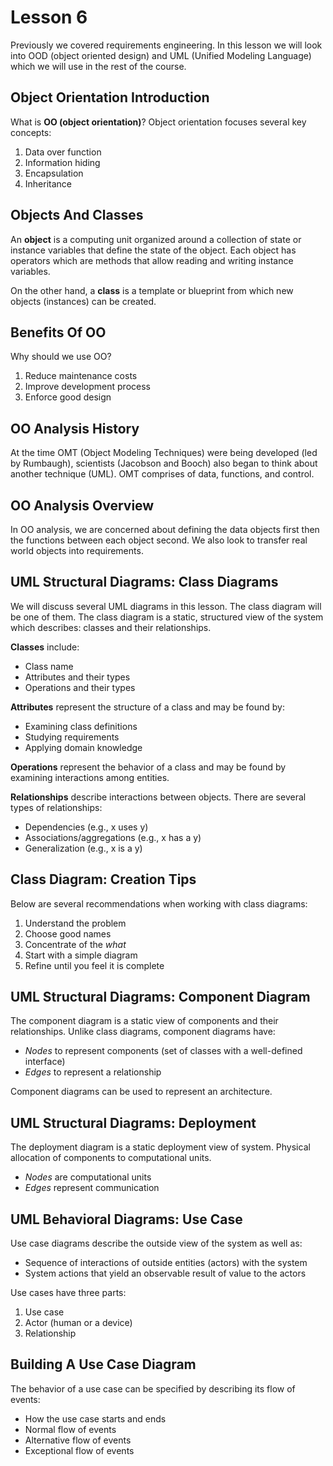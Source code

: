 # Lesson 6

Previously we covered requirements engineering. In this lesson we will look into OOD (object oriented design) and UML (Unified Modeling Language) which we will use in the rest of the course.

## Object Orientation Introduction

What is **OO (object orientation)**? Object orientation focuses several key concepts:

1. Data over function
2. Information hiding
3. Encapsulation
4. Inheritance

## Objects And Classes

An **object** is a computing unit organized around a collection of state or instance variables that define the state of the object. Each object has operators which are methods that allow reading and writing instance variables.

On the other hand, a **class** is a template or blueprint from which new objects (instances) can be created.

## Benefits Of OO

Why should we use OO?

1. Reduce maintenance costs
2. Improve development process
3. Enforce good design

## OO Analysis History

At the time OMT (Object Modeling Techniques) were being developed (led by Rumbaugh), scientists (Jacobson and Booch) also began to think about another technique (UML). OMT comprises of data, functions, and control.

## OO Analysis Overview

In OO analysis, we are concerned about defining the data objects first then the functions between each object second. We also look to transfer real world objects into requirements.

## UML Structural Diagrams: Class Diagrams

We will discuss several UML diagrams in this lesson. The class diagram will be one of them. The class diagram is a static, structured view of the system which describes: classes and their relationships.

**Classes** include:

- Class name
- Attributes and their types
- Operations and their types

**Attributes** represent the structure of a class and may be found by:

- Examining class definitions
- Studying requirements
- Applying domain knowledge

**Operations** represent the behavior of a class and may be found by examining interactions among entities.

**Relationships** describe interactions between objects. There are several types of relationships:

- Dependencies (e.g., x uses y)
- Associations/aggregations (e.g., x has a y)
- Generalization (e.g., x is a y)

## Class Diagram: Creation Tips

Below are several recommendations when working with class diagrams:

1. Understand the problem
2. Choose good names
3. Concentrate of the _what_
4. Start with a simple diagram
5. Refine until you feel it is complete

## UML Structural Diagrams: Component Diagram

The component diagram is a static view of components and their relationships. Unlike class diagrams, component diagrams have:

- _Nodes_ to represent components (set of classes with a well-defined interface)
- _Edges_ to represent a relationship

Component diagrams can be used to represent an architecture.

## UML Structural Diagrams: Deployment

The deployment diagram is a static deployment view of system. Physical allocation of components to computational units.

- _Nodes_ are computational units
- _Edges_ represent communication

## UML Behavioral Diagrams: Use Case

Use case diagrams describe the outside view of the system as well as:

- Sequence of interactions of outside entities (actors) with the system
- System actions that yield an observable result of value to the actors

Use cases have three parts:

1. Use case
2. Actor (human or a device)
3. Relationship

## Building A Use Case Diagram

The behavior of a use case can be specified by describing its flow of events:

- How the use case starts and ends
- Normal flow of events
- Alternative flow of events
- Exceptional flow of events
